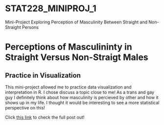 # STAT228_MINIPROJ_1
Mini-Project Exploring Perception of Masculinity Between Straight and Non-Straight Persons

# Perceptions of Masculininty in Straight Versus Non-Straigt Males
## Practice in Visualization
This mini-project allowed me to practice data visualization and interpretation in R. I chose discuss a topic close to me! As a trans and gay guy I definitely think about how masculinity is percieved by other and how it shows up in my life. I thought it would be interesting to see a more statistical perspective on this! 

Click [this link](file:///Users/theodore/Desktop/STAT228/TH_STAT228_MINIPROJ_1_S25/TH_STAT228_MINIPROJ_1_S25.html) to check the full post out!
